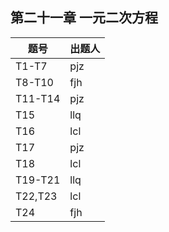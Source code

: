## 第二十一章 一元二次方程

| 题号    | 出题人 |
| ------- | ------ |
| T1-T7   | pjz    |
| T8-T10  | fjh    |
| T11-T14 | pjz    |
| T15     | llq    |
| T16     | lcl    |
| T17     | pjz    |
| T18     | lcl    |
| T19-T21 | llq    |
| T22,T23 | lcl    |
| T24     | fjh    |

